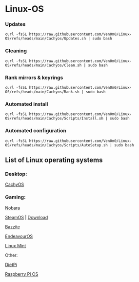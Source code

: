 # Linux-OS


### Updates

``curl -fsSL https://raw.githubusercontent.com/Ven0m0/Linux-OS/refs/heads/main/Cachyos/Updates.sh | sudo bash``


### Cleaning

```
curl -fsSL https://raw.githubusercontent.com/Ven0m0/Linux-OS/refs/heads/main/Cachyos/Clean.sh | sudo bash
```

### Rank mirrors & keyrings

```
curl -fsSL https://raw.githubusercontent.com/Ven0m0/Linux-OS/refs/heads/main/Cachyos/Rank.sh | sudo bash
```

### Automated install

```
curl -fsSL https://raw.githubusercontent.com/Ven0m0/Linux-OS/refs/heads/main/Cachyos/Scripts/Install.sh | sudo bash
```


### Automated configuration

```
curl -fsSL https://raw.githubusercontent.com/Ven0m0/Linux-OS/refs/heads/main/Cachyos/Scripts/AutoSetup.sh | sudo bash
```




## List of Linux operating systems

### Desktop:

[CachyOS](https://cachyos.org//)


### Gaming:

[Nobara](https://nobaraproject.org/)

[SteamOS](https://store.steampowered.com/steamos/buildyourown) | 
[Download](https://store.steampowered.com/steamos/download/?ver=steamdeck&snr=)

[Bazzite](https://bazzite.gg/)

[EndeavourOS](https://endeavouros.com/)

[Linux Mint](https://linuxmint.com/)

Other:

[DietPi](https://dietpi.com/)

[Raspberry Pi OS](https://www.raspberrypi.com/software/)
